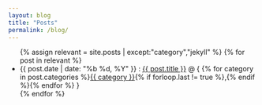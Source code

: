 ```yaml
---
layout: blog
title: "Posts"
permalink: /blog/
---
```


<ul class="posts">
    {% assign relevant = site.posts | except:"category","jekyll" %}
    {% for post in relevant %}
        <li>
            <span class="post-date">{{ post.date | date: "%b %d, %Y" }}</span>
            :
            <a class="post-link" href="{{ post.url }}">{{ post.title }}</a>
            @ {
            {% for category in post.categories %}<span><a href="{{ site.baseurl }}category/#{{ category }}" class="reserved">{{ category }}</a>{% if forloop.last != true %},{% endif %}</span>{% endfor %}
            }
        </li>
    {% endfor %}
</ul>
